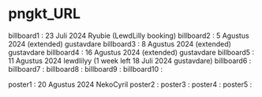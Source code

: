 # pngkt_URL

billboard1 : 23 Juli 2024 Ryubie (LewdLilly booking)
billboard2 : 5 Agustus 2024 (extended) gustavdare
billboard3 : 8 Agustus 2024 (extended) gustavdare
billboard4 : 16 Agustus 2024 (extended) gustavdare
billboard5 : 11 Agustus 2024 lewdlilyy (1 week left 18 Juli 2024 gustavdare)
billboard6 :
billboard7 :
billboard8 :
billboard9 :
billboard10 :

poster1 : 20 Agustus 2024 NekoCyril
poster2 : 
poster3 :
poster4 :
poster5 :
